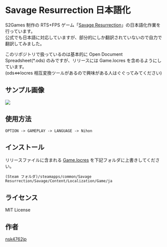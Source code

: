Savage Resurrection 日本語化
====

S2Games 制作の RTS+FPS ゲーム「[Savage Resurrection](http://store.steampowered.com/app/366440/)」の日本語化作業を行っています。  
公式でも日本語に対応していますが、部分的にしか翻訳されていないので自力で翻訳してみました。  

このリポジトリで扱っているのは基本的に Open Document Spreadsheet(*.ods) のみですが、リリースには Game.locres を含めるようにしています。  
(ods⇔locres 相互変換ツールがあるので興味がある人はぐぐってみてください)


## サンプル画像
<image src="http://images.akamai.steamusercontent.com/ugc/489025926045270066/94D07F833A3757915398DE6958084C1921EE29EA/">

## 使用方法

    OPTION -> GAMEPLAY -> LANGUAGE -> Nihon

## インストール

リリースファイルに含まれる [Game.locres](https://github.com/nsk4762jp/SavRez-Japanese/releases/download/v1.0/Game.locres) を下記フォルダに上書きしてください。  

    (Steam フォルダ)/steamapps/common/Savage Resurrection/Savage/Content/Localization/Game/ja

## ライセンス

MIT License

## 作者

[nsk4762jp](https://github.com/nsk4762jp)

